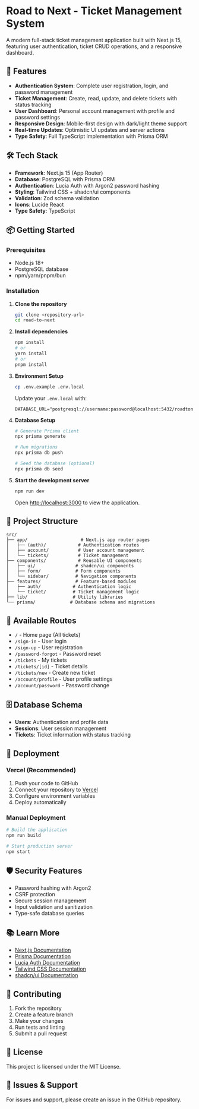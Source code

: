 # Road to Next - Ticket Management System

A modern full-stack ticket management application built with Next.js 15, featuring user authentication, ticket CRUD operations, and a responsive dashboard.

## 🚀 Features

- **Authentication System**: Complete user registration, login, and password management
- **Ticket Management**: Create, read, update, and delete tickets with status tracking
- **User Dashboard**: Personal account management with profile and password settings
- **Responsive Design**: Mobile-first design with dark/light theme support
- **Real-time Updates**: Optimistic UI updates and server actions
- **Type Safety**: Full TypeScript implementation with Prisma ORM

## 🛠️ Tech Stack

- **Framework**: Next.js 15 (App Router)
- **Database**: PostgreSQL with Prisma ORM
- **Authentication**: Lucia Auth with Argon2 password hashing
- **Styling**: Tailwind CSS + shadcn/ui components
- **Validation**: Zod schema validation
- **Icons**: Lucide React
- **Type Safety**: TypeScript

## 📦 Getting Started

### Prerequisites

- Node.js 18+
- PostgreSQL database
- npm/yarn/pnpm/bun

### Installation

1. **Clone the repository**

   ```bash
   git clone <repository-url>
   cd road-to-next
   ```

2. **Install dependencies**

   ```bash
   npm install
   # or
   yarn install
   # or
   pnpm install
   ```

3. **Environment Setup**

   ```bash
   cp .env.example .env.local
   ```

   Update your `.env.local` with:

   ```env
   DATABASE_URL="postgresql://username:password@localhost:5432/roadtonext"
   ```

4. **Database Setup**

   ```bash
   # Generate Prisma client
   npx prisma generate

   # Run migrations
   npx prisma db push

   # Seed the database (optional)
   npx prisma db seed
   ```

5. **Start the development server**

   ```bash
   npm run dev
   ```

   Open [http://localhost:3000](http://localhost:3000) to view the application.

## 📁 Project Structure

```
src/
├── app/                    # Next.js app router pages
│   ├── (auth)/            # Authentication routes
│   ├── account/           # User account management
│   └── tickets/           # Ticket management
├── components/            # Reusable UI components
│   ├── ui/               # shadcn/ui components
│   ├── form/             # Form components
│   └── sidebar/          # Navigation components
├── features/             # Feature-based modules
│   ├── auth/            # Authentication logic
│   └── ticket/          # Ticket management logic
├── lib/                 # Utility libraries
└── prisma/             # Database schema and migrations
```

## 🔗 Available Routes

- `/` - Home page (All tickets)
- `/sign-in` - User login
- `/sign-up` - User registration
- `/password-forgot` - Password reset
- `/tickets` - My tickets
- `/tickets/[id]` - Ticket details
- `/tickets/new` - Create new ticket
- `/account/profile` - User profile settings
- `/account/password` - Password change

## 🗄️ Database Schema

- **Users**: Authentication and profile data
- **Sessions**: User session management
- **Tickets**: Ticket information with status tracking

## 🚀 Deployment

### Vercel (Recommended)

1. Push your code to GitHub
2. Connect your repository to [Vercel](https://vercel.com)
3. Configure environment variables
4. Deploy automatically

### Manual Deployment

```bash
# Build the application
npm run build

# Start production server
npm start
```

## 🛡️ Security Features

- Password hashing with Argon2
- CSRF protection
- Secure session management
- Input validation and sanitization
- Type-safe database queries

## 📚 Learn More

- [Next.js Documentation](https://nextjs.org/docs)
- [Prisma Documentation](https://www.prisma.io/docs)
- [Lucia Auth Documentation](https://lucia-auth.com)
- [Tailwind CSS Documentation](https://tailwindcss.com/docs)
- [shadcn/ui Documentation](https://ui.shadcn.com)

## 🤝 Contributing

1. Fork the repository
2. Create a feature branch
3. Make your changes
4. Run tests and linting
5. Submit a pull request

## 📄 License

This project is licensed under the MIT License.

## 🐛 Issues & Support

For issues and support, please create an issue in the GitHub repository.
